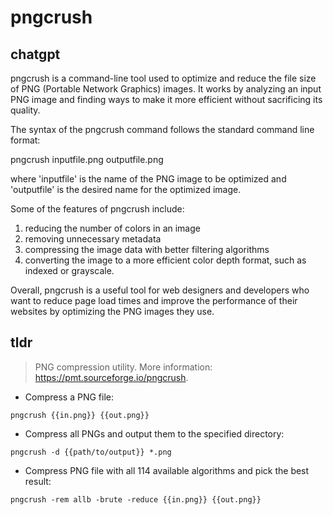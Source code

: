 # pngcrush 
## chatgpt 
pngcrush is a command-line tool used to optimize and reduce the file size of PNG (Portable Network Graphics) images. It works by analyzing an input PNG image and finding ways to make it more efficient without sacrificing its quality.

The syntax of the pngcrush command follows the standard command line format: 

pngcrush inputfile.png outputfile.png

where 'inputfile' is the name of the PNG image to be optimized and 'outputfile' is the desired name for the optimized image.

Some of the features of pngcrush include: 

1. reducing the number of colors in an image
2. removing unnecessary metadata
3. compressing the image data with better filtering algorithms
4. converting the image to a more efficient color depth format, such as indexed or grayscale.

Overall, pngcrush is a useful tool for web designers and developers who want to reduce page load times and improve the performance of their websites by optimizing the PNG images they use. 

## tldr 
 
> PNG compression utility.
> More information: <https://pmt.sourceforge.io/pngcrush>.

- Compress a PNG file:

`pngcrush {{in.png}} {{out.png}}`

- Compress all PNGs and output them to the specified directory:

`pngcrush -d {{path/to/output}} *.png`

- Compress PNG file with all 114 available algorithms and pick the best result:

`pngcrush -rem allb -brute -reduce {{in.png}} {{out.png}}`
